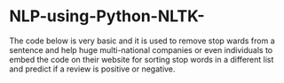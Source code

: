 # NLP-using-Python-NLTK-
The code below is very basic and it is used to remove stop wards from a sentence and help huge multi-national companies or even individuals to embed the code on their website for sorting stop words in a different list and predict if a review is positive or negative.
